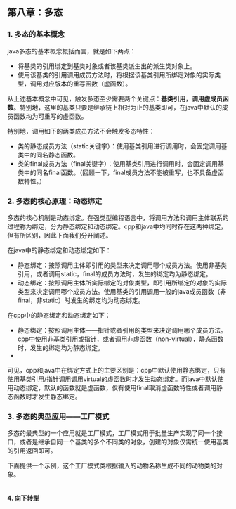 ## 第八章：多态

### 1. 多态的基本概念
java多态的基本概念概括而言，就是如下两点：
+ 将基类的引用绑定到基类对象或者该基类派生出的派生类对象上。
+ 使用该基类的引用调用成员方法时，将根据该基类引用所绑定对象的实际类型，调用对应版本的重写函数（虚函数）。

从上述基本概念中可见，触发多态至少需要两个关键点：**基类引用**，**调用虚成员函数**。特别地，这里的基类只要是继承链上相对为止的基类即可，在java中默认的成员函数均为可重写的虚函数。

特别地，调用如下的两类成员方法不会触发多态特性：
+ 类的静态成员方法（static关键字）：使用基类引用进行调用时，会固定调用基类中的同名静态函数。
+ 类的final成员方法（final关键字）：使用基类引用进行调用时，会固定调用基类中的同名final函数。（回顾一下，final成员方法不能被重写，也不具备虚函数特性。）

### 2. 多态的核心原理：动态绑定
多态的核心机制是动态绑定。在强类型编程语言中，将调用方法和调用主体联系的过程称为绑定，分为静态绑定和动态绑定。cpp和java中均同时存在这两种绑定，但有所区别，因此下面我们分开阐述。

在java中的静态绑定和动态绑定如下：
+ 静态绑定：按照调用主体即引用的类型来决定调用哪个成员方法。使用非基类引用，或者调用static，final的成员方法时，发生的绑定均为静态绑定。
+ 动态绑定：按照调用主体所实际绑定的对象类型，即引用所绑定的对象的实际类型来决定调用哪个成员方法。使用基类的引用调用一般的java成员函数（非final，非static）时发生的绑定均为动态绑定。

在cpp中的静态绑定和动态绑定如下：
+ 静态绑定：按照调用主体——指针或者引用的类型来决定调用哪个成员方法。cpp中使用非基类引用或指针，或者调用非虚函数（non-virtual），静态函数时，发生的绑定均为静态绑定。
+ 

可见，cpp和java中在绑定方式上的主要区别是：cpp中默认使用静态绑定，只有使用基类引用/指针调用调用virtual的虚函数时才发生动态绑定。而java中默认使用动态绑定，默认的函数就是虚函数，仅有使用final取消虚函数特性或者调用静态函数时才发生静态绑定。

### 3. 多态的典型应用——工厂模式
多态的最典型的一个应用就是工厂模式，工厂模式用于批量生产实现了同一个接口，或者是继承自同一个基类的多个不同类的对象，创建的对象仅需统一使用基类的引用返回即可。

下面提供一个示例，这个工厂模式类根据输入的动物名称生成不同的动物类的对象。

```
```

#### 4. 向下转型

